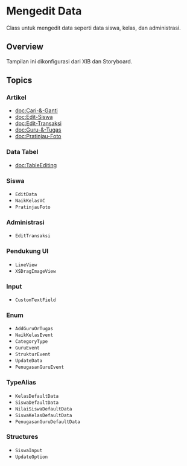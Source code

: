 # Mengedit Data

Class untuk mengedit data seperti data siswa, kelas, dan administrasi. 

## Overview

Tampilan ini dikonfigurasi dari XIB dan Storyboard.

## Topics

### Artikel
- <doc:Cari-&-Ganti>
- <doc:Edit-Siswa>
- <doc:Edit-Transaksi>
- <doc:Guru-&-Tugas>
- <doc:Pratinjau-Foto>

### Data Tabel
- <doc:TableEditing>

### Siswa
- ``EditData``
- ``NaikKelasVC``
- ``PratinjauFoto``

### Administrasi
- ``EditTransaksi``

### Pendukung UI
- ``LineView``
- ``XSDragImageView``

### Input
- ``CustomTextField``

### Enum
- ``AddGuruOrTugas``
- ``NaikKelasEvent``
- ``CategoryType``
- ``GuruEvent``
- ``StrukturEvent``
- ``UpdateData``
- ``PenugasanGuruEvent``

### TypeAlias
- ``KelasDefaultData``
- ``SiswaDefaultData``
- ``NilaiSiswaDefaultData``
- ``SiswaKelasDefaultData``
- ``PenugasanGuruDefaultData``

### Structures
- ``SiswaInput``
- ``UpdateOption``


